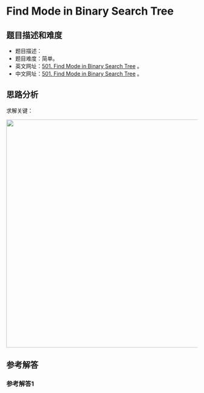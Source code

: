 # Find Mode in Binary Search Tree

## 题目描述和难度
+ 题目描述：
+ 题目难度：简单。
+ 英文网址：[501. Find Mode in Binary Search Tree](https://leetcode.com/problems/find-mode-in-binary-search-tree/description/)  。
+ 中文网址：[501. Find Mode in Binary Search Tree](https://leetcode-cn.com/problems/find-mode-in-binary-search-tree/description/)  。
## 思路分析
求解关键：

<img src="https://liweiwei1419.github.io/images/leetcode-solution/" width="600">

## 参考解答
### 参考解答1

```java

```